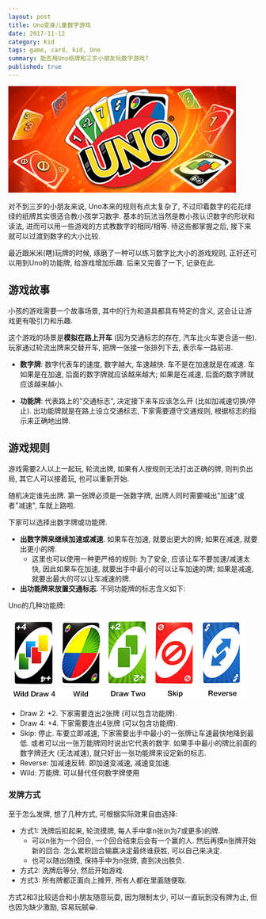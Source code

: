 ```yaml
---
layout: post
title: Uno变身儿童数字游戏
date: 2017-11-12
category: Kid
tags: game, card, kid, Uno
summary: 能否用Uno纸牌和三岁小朋友玩数字游戏?
published: true
---
```


<img src="/assets/images/uno.jpg" alt="uno" style="zoom:100%;" />

对不到三岁的小朋友来说, Uno本来的规则有点太复杂了, 不过印着数字的花花绿绿的纸牌其实很适合教小孩学习数字. 基本的玩法当然是教小孩认识数字的形状和读法, 进而可以用一些游戏的方式教数字的相同/相等. 待这些都掌握之后, 接下来就可以过渡到数字的大小比较.

最近跟米米(瞎)玩牌的时候, 琢磨了一种可以练习数字比大小的游戏规则, 正好还可以用到Uno的功能牌, 给游戏增加乐趣. 后来又完善了一下, 记录在此.

## 游戏故事

小孩的游戏需要一个故事场景, 其中的行为和道具都具有特定的含义, 这会让让游戏更有吸引力和乐趣.

这个游戏的场景是**模拟在路上开车** (因为交通标志的存在, 汽车比火车更合适一些). 玩家通过轮流出牌来交替开车, 把牌一张接一张排列下去, 表示车一路前进. 

- **数字牌**: 数字代表车的速度, 数字越大, 车速越快. 车不是在加速就是在减速. 车如果是在加速, 后面的数字牌就应该越来越大; 如果是在减速, 后面的数字牌就应该越来越小.

- **功能牌**: 代表路上的"交通标志", 决定接下来车应该怎么开 (比如加减速切换/停止). 出功能牌就是在路上设立交通标志, 下家需要遵守交通规则, 根据标志的指示来正确地出牌.

## 游戏规则

游戏需要2人以上一起玩, 轮流出牌, 如果有人按规则无法打出正确的牌, 则判负出局, 其它人可以接着玩, 也可以重新开始.

随机决定谁先出牌. 第一张牌必须是一张数字牌, 出牌人同时需要喊出"加速"或者"减速", 车就上路啦.

下家可以选择出数字牌或功能牌. 

- **出数字牌来继续加速或减速**. 如果车在加速, 就要出更大的牌; 如果在减速, 就要出更小的牌.
    - 这里也可以使用一种更严格的规则: 为了安全, 应该让车不要加速/减速太快, 因此如果车在加速, 就要出手中最小的可以让车加速的牌; 如果是减速, 就要出最大的可以让车减速的牌.
- **出功能牌来放置交通标志**. 不同功能牌的标志含义如下:

Uno的几种功能牌:

<img src="/assets/images/uno-action-cards.jpg" alt="uno" style="zoom:100%;" />

- Draw 2: +2. 下家需要连出2张牌 (可以包含功能牌).
- Draw 4: +4. 下家需要连出4张牌 (可以包含功能牌).
- Skip: 停止. 车要立即减速, 下家需要出手中最小的一张牌让车速最快地降到最低. 或者可以出一张万能牌同时说出它代表的数字. 如果手中最小的牌比前面的数字牌还大 (无法减速), 就只好出一张功能牌来设定新的标志.
- Reverse: 加减速反转. 即加速变减速, 减速变加速.
- Wild: 万能牌. 可以替代任何数字牌使用

### 发牌方式

至于怎么发牌, 想了几种方式, 可根据实际效果自由选择:

- 方式1: 洗牌后扣起来, 轮流摸牌, 每人手中拿n张(n为7或更多)的牌.
    - 可以n张为一个回合, 一个回合结束后会有一个赢的人. 然后再摸n张牌开始新的回合. 怎么累积回合输赢决定最终谁获胜, 可以自己来决定.
    - 也可以随出随摸, 保持手中为n张牌, 直到决出胜负.
- 方式2: 洗牌后等分, 然后开始游戏.
- 方式3: 所有牌都正面向上摊开, 所有人都在里面随便取.

方式2和3比较适合和小朋友随意玩耍, 因为限制太少, 可以一直玩到没有牌为止, 但也因为缺少激励, 容易玩腻😀.
